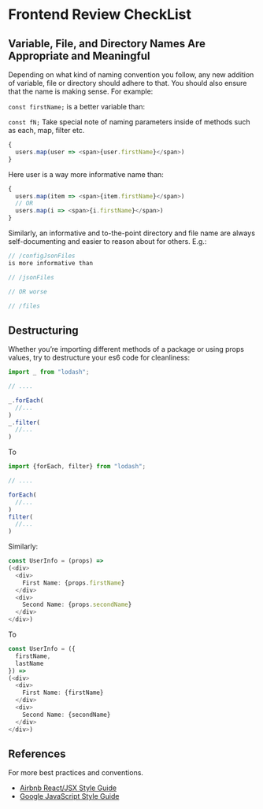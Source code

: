 # Frontend Review CheckList

## Variable, File, and Directory Names Are Appropriate and Meaningful

Depending on what kind of naming convention you follow, any new addition of variable, file or directory should adhere to that. You should also ensure that the name is making sense. For example:

`const firstName;`
is a better variable than:

`const fN;`
Take special note of naming parameters inside of methods such as each, map, filter etc.
```javascript
{
  users.map(user => <span>{user.firstName}</span>)
}
```
Here user is a way more informative name than:
```javascript
{
  users.map(item => <span>{item.firstName}</span>)
  // OR
  users.map(i => <span>{i.firstName}</span>)
}
```
Similarly, an informative and to-the-point directory and file name are always self-documenting and easier to reason about for others. E.g.:
```javascript
// /configJsonFiles
is more informative than

// /jsonFiles

// OR worse

// /files
```

## Destructuring
Whether you’re importing different methods of a package or using props values, try to destructure your es6 code for cleanliness:

```javascript
import _ from "lodash";

// ....

_.forEach(
  //...
)
_.filter(
  //...
)
```

To

```javascript
import {forEach, filter} from "lodash";

// ....

forEach(
  //...
)
filter(
  //...
)
```
Similarly:

```javascript
const UserInfo = (props) =>
(<div>
  <div>
    First Name: {props.firstName}
  </div>
  <div>
    Second Name: {props.secondName}
  </div>
</div>)
```

To

```javascript
const UserInfo = ({
  firstName,
  lastName
}) =>
(<div>
  <div>
    First Name: {firstName}
  </div>
  <div>
    Second Name: {secondName}
  </div>
</div>)
```

## References

For more best practices and conventions.

- [Airbnb React/JSX Style Guide](https://airbnb.io/javascript/react/#basic-rules)
- [Google JavaScript Style Guide](https://google.github.io/styleguide/jsguide.html)
